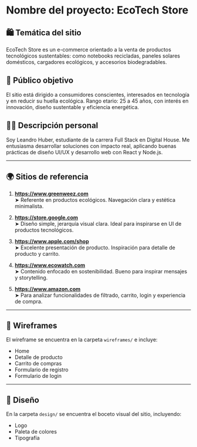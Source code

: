 # Nombre del proyecto: EcoTech Store

## 🛍️ Temática del sitio
EcoTech Store es un e-commerce orientado a la venta de productos tecnológicos sustentables: como notebooks recicladas, paneles solares domésticos, cargadores ecológicos, y accesorios biodegradables.

## 🎯 Público objetivo
El sitio está dirigido a consumidores conscientes, interesados en tecnología y en reducir su huella ecológica. Rango etario: 25 a 45 años, con interés en innovación, diseño sustentable y eficiencia energética.

## 🙋‍♂️ Descripción personal
Soy Leandro Huber, estudiante de la carrera Full Stack en Digital House. Me entusiasma desarrollar soluciones con impacto real, aplicando buenas prácticas de diseño UI/UX y desarrollo web con React y Node.js.

---

## 🌍 Sitios de referencia

1. **https://www.greenweez.com**  
   ➤ Referente en productos ecológicos. Navegación clara y estética minimalista.

2. **https://store.google.com**  
   ➤ Diseño simple, jerarquía visual clara. Ideal para inspirarse en UI de productos tecnológicos.

3. **https://www.apple.com/shop**  
   ➤ Excelente presentación de producto. Inspiración para detalle de producto y carrito.

4. **https://www.ecowatch.com**  
   ➤ Contenido enfocado en sostenibilidad. Bueno para inspirar mensajes y storytelling.

5. **https://www.amazon.com**  
   ➤ Para analizar funcionalidades de filtrado, carrito, login y experiencia de compra.

---

## 📐 Wireframes

El wireframe se encuentra en la carpeta `wireframes/` e incluye:

- Home
- Detalle de producto
- Carrito de compras
- Formulario de registro
- Formulario de login

---

## 🎨 Diseño

En la carpeta `design/` se encuentra el boceto visual del sitio, incluyendo:

- Logo
- Paleta de colores
- Tipografía
